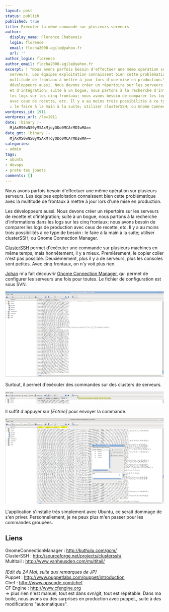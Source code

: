 ```yaml
---
layout: post
status: publish
published: true
title: Exécuter la même commande sur plusieurs serveurs
author:
  display_name: Florence Chabanois
  login: florence
  email: flocha2000-agile@yahoo.fr
  url: ''
author_login: florence
author_email: flocha2000-agile@yahoo.fr
excerpt: ! "Nous avons parfois besoin d'effectuer une même opération sur plusieurs
  serveurs. Les équipes exploitation connaissent bien cette problématique avec la
  multitude de frontaux à mettre à jour lors d'une mise en production.\r\n\r\nLes
  développeurs aussi. Nous devons créer un répertoire sur les serveurs de recette
  et d'intégration; suite à un bogue, nous partons à la recherche d'informations dans
  les logs sur les cinq frontaux; nous avons besoin de comparer les logs de production
  avec ceux de recette, etc. Il y a au moins trois possibilités à ce type de besoin
  : le faire à la main à la suite; utiliser clusterSSH; ou Gnome Connection Manager."
wordpress_id: 1911
wordpress_url: /?p=1911
date: !binary |-
  MjAxMS0wNS0yMSAxMjoyODo0MCArMDIwMA==
date_gmt: !binary |-
  MjAxMS0wNS0yMSAxMToyODo0MCArMDIwMA==
categories:
- admin
tags:
- ubuntu
- devops
- prete tes jouets
comments: []
---
```

<p>Nous avons parfois besoin d'effectuer une même opération sur plusieurs serveurs. Les équipes exploitation connaissent bien cette problématique avec la multitude de frontaux à mettre à jour lors d'une mise en production.</p>
<p>Les développeurs aussi. Nous devons créer un répertoire sur les serveurs de recette et d'intégration; suite à un bogue, nous partons à la recherche d'informations dans les logs sur les cinq frontaux; nous avons besoin de comparer les logs de production avec ceux de recette, etc. Il y a au moins trois possibilités à ce type de besoin : le faire à la main à la suite; utiliser clusterSSH; ou Gnome Connection Manager.<a id="more"></a><a id="more-1911"></a></p>
<p><a title="ClusterSSH" href="http://sourceforge.net/projects/clusterssh/">ClusterSSH</a> permet d'exécuter une commande sur plusieurs machines en même temps, mais honnêtement, il y a mieux. Premièrement, le copier coller n'est pas possible. Deuxièmement, plus il y a de serveurs, plus les consoles sont petites. Avec cinq frontaux, on n'y voit plus rien.</p>
<p><a href="http://blog.johanbleuzen.fr/">Johan</a> m'a fait découvrir <a title="Gnome Connection Manager" href="http://kuthulu.com/gcm/">Gnome Connection Manager</a>, qui permet de configurer les serveurs une fois pour toutes. Le fichier de configuration est sous SVN.</p>
<p><a href="/images/gnome1.png"><img class="aligncenter size-large wp-image-1975" title="gnome-connection-1" src="/images/gnome1-800.png" alt="" width="800" /></a></p>
<p>Surtout, il permet d'exécuter des commandes sur des clusters de serveurs.</p>
<p><a href="/images/gnome21.png"><img class="aligncenter size-large wp-image-1979" title="gnome-connection-2" src="/images/gnome21-800.png" alt="" width="800" /></a>
</p>
<p>Il suffit d'appuyer sur <em>[Entrée]</em> pour envoyer la commande.</p>
<p><a href="/images/gnome3.png"><img class="aligncenter size-large wp-image-1978" title="gnome-connection-3" src="/images/gnome3.png" alt="" width="800" /></a></p>
<p>L'application s'installe très simplement avec Ubuntu, ce serait dommage de s'en priver. Personnellement, je ne peux plus m'en passer pour les commandes groupées.</p>
<h2>Liens</h2>
<p>GnomeConnectionManager : <a href="http://kuthulu.com/gcm/">http://kuthulu.com/gcm/</a><br />
ClusterSSH : <a href="http://sourceforge.net/projects/clusterssh/">http://sourceforge.net/projects/clusterssh/</a><br />
Multitail : <a href="http://www.vanheusden.com/multitail/">http://www.vanheusden.com/multitail/<br />
</a><br />
<em>[Edit du 24 Mai, suite aux remarques de JP]</em><br />
Puppet : <a rel="nofollow" href="http://www.puppetlabs.com/puppet/introduction/" target="_blank">http://www.puppetlabs.com/puppet/introduction</a><br />
Chef : <a rel="nofollow" href="http://www.opscode.com/chef/" target="_blank">http://www.opscode.com/chef</a><br />
CF Engine : <a rel="nofollow" href="http://www.cfengine.org/" target="_blank">http://www.cfengine.org</a><br />
=&gt; plus rien n'est manuel, tout est dans svn/git, tout est répétable. Dans ma boite, nous avons eu des surprises en production avec puppet., suite à des modifications "automatiques".</p>
